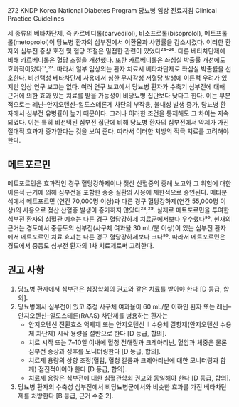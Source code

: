 272
KNDP Korea National Diabetes Program 당뇨병 임상 진료지침 Clinical Practice Guidelines

세 종류의 베타차단제, 즉 카르베디롤(carvedilol), 비소프로롤(bisoprolol), 메토프롤롤(metoprolol)이 당뇨병 환자의 심부전에서 이환율과 사망률을 감소시켰다. 이러한 환자와 심부전 증상 호전 및 혈당 조절은 밀접한 관련이 있었다²⁴⁻²⁶. 다른 베타차단제에 비해 카르베디롤은 혈당 조절을 개선했다. 또한 카르베디롤은 좌심실 박출률 개선에도 효과적이었다¹⁷,²⁷. 따라서 일부 임상의는 환자 치료시 베타차단제로 좌심실 박출률을 선호한다. 비선택성 베타차단제 사용에서 심한 무자각성 저혈당 발생에 이론적 우려가 있지만 임상 연구 보고는 없다.
여러 연구 보고에서 당뇨병 환자가 수축기 심부전에 대해 근거에 의한 효과 있는 치료를 받을 가능성이 비당뇨병 집단보다 낮다고 한다. 이는 부분적으로는 레닌–안지오텐신–알도스테론계 차단의 부작용, 불내성 발생 증가, 당뇨병 환자에서 심부전 유병률이 높기 때문이다. 그러나 이러한 조건을 통제해도 그 차이는 지속되었다. 이는 특히 비선택된 심부전 집단에 비해 당뇨병 환자의 심부전에서 약제가 가진 절대적 효과가 증가한다는 것을 보여 준다. 따라서 이러한 처방의 적극 치료를 고려해야 한다.

## 메트포르민

메트포르민은 효과적인 경구 혈당강하제이나 젖산 산혈증의 증례 보고와 그 위험에 대한 이론적 근거에 의해 심부전을 포함한 중증 질환의 사용에 제한적으로 승인된다. 메타분석에서 메트포르민 (연간 70,000명 이상)과 다른 경구 혈당강하제(연간 55,000명 이상)의 사용으로 젖산 산혈증 발생이 증가하지 않았다²⁸,²⁹. 실제로 메트포르민을 투여한 심부전 환자의 심혈관 예후는 다른 경구 혈당강하제 치료군에서보다 우수했다³⁰. 현재의 근거는 경도에서 중등도의 신부전(사구체 여과율 30 mL/분 이상)이 있는 심부전 환자에서 메트포르민 치료 효과는 다른 경구 혈당강하제보다 크다³⁰. 따라서 메트포르민은 경도에서 중등도 심부전 환자의 1차 치료제로써 고려한다.

## 권고 사항

1.  당뇨병 환자에서 심부전은 심장학회의 권고와 같은 치료를 받아야 한다 [D 등급, 합의].
2.  당뇨병에서 심부전이 있고 추정 사구체 여과율이 60 mL/분 이하인 환자 또는 레닌–안지오텐신–알도스테론(RAAS) 차단제를 병용하는 환자는
    *   안지오텐신 전환효소 억제제 또는 안지오텐신 II 수용체 길항제(안지오텐신 수용체 차단제) 시작 용량을 절반으로 한다 [D 등급, 합의].
    *   치료 시작 또는 7–10일 이내에 혈청 전해질과 크레아티닌, 혈압과 체중은 물론 심부전 증상과 징후를 모니터링한다 [D 등급, 합의].
    *   치료제 용량의 상향 조정(혈압, 혈청 칼륨과 크레아티닌에 대한 모니터링과 함께) 점진적이어야 한다 [D 등급, 합의].
    *   치료제 용량은 심부전에 대한 심혈관학회 권고와 동일해야 한다 [D 등급, 합의].
3.  당뇨병 환자의 수축성 심부전에서 비당뇨병군에서와 비슷한 효과를 가진 베타차단제를 처방한다 [B 등급, 근거 수준 2].